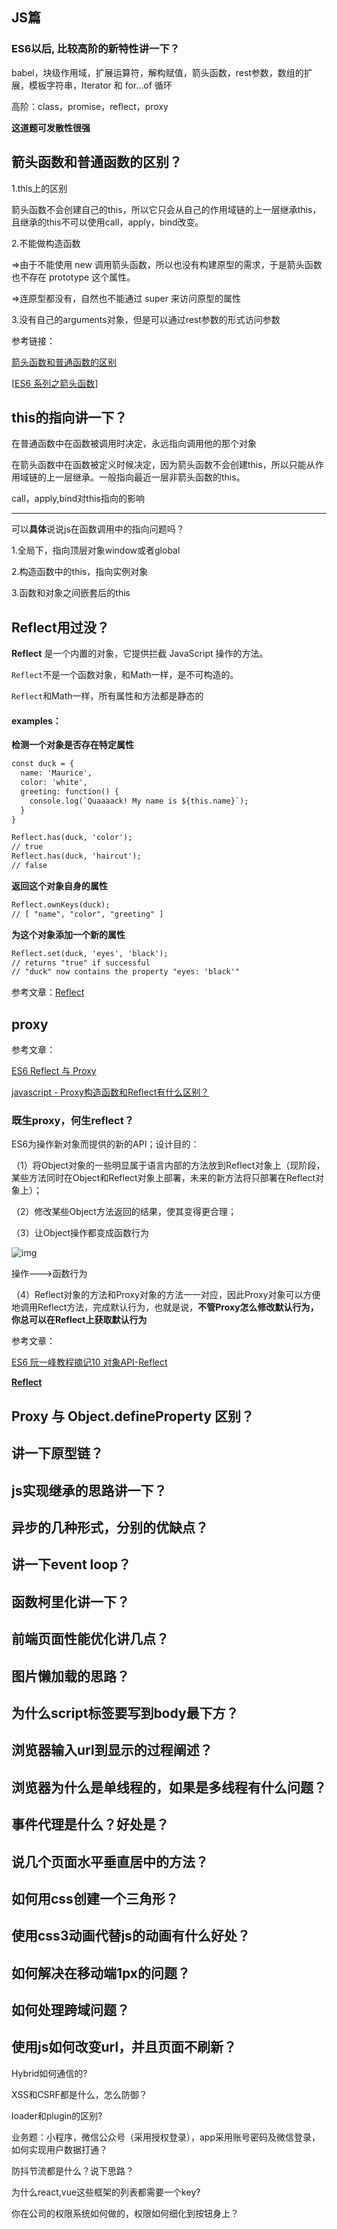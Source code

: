 

## JS篇

### ES6以后, 比较高阶的新特性讲一下？



babel，块级作用域，扩展运算符，解构赋值，箭头函数，rest参数，数组的扩展，模板字符串，Iterator 和 for...of 循环



高阶：class，promise，reflect，proxy

**这道题可发散性很强**





## 箭头函数和普通函数的区别？

1.this上的区别

箭头函数不会创建自己的this，所以它只会从自己的作用域链的上一层继承this，且继承的this不可以使用call，apply，bind改变。

2.不能做构造函数

=>由于不能使用 new 调用箭头函数，所以也没有构建原型的需求，于是箭头函数也不存在 prototype 这个属性。

=>连原型都没有，自然也不能通过 super 来访问原型的属性

3.没有自己的arguments对象，但是可以通过rest参数的形式访问参数

参考链接：

[箭头函数和普通函数的区别](https://blog.nowcoder.net/n/f419c1d4728d4ed58b6f88e2d084f15c)

[[ES6 系列之箭头函数](https://segmentfault.com/a/1190000015162781)]



## this的指向讲一下？

在普通函数中在函数被调用时决定，永远指向调用他的那个对象

在箭头函数中在函数被定义时候决定，因为箭头函数不会创建this，所以只能从作用域链的上一层继承。一般指向最近一层非箭头函数的this。

call，apply,bind对this指向的影响

------



可以**具体**说说js在函数调用中的指向问题吗？

1.全局下，指向顶层对象window或者global

2.构造函数中的this，指向实例对象

3.函数和对象之间嵌套后的this







## Reflect用过没？

**Reflect** 是一个内置的对象，它提供拦截 JavaScript 操作的方法。

`Reflect`不是一个函数对象，和Math一样，是不可构造的。

`Reflect`和Math一样，所有属性和方法都是静态的

#### examples：

**检测一个对象是否存在特定属性**

```html
const duck = {
  name: 'Maurice',
  color: 'white',
  greeting: function() {
    console.log(`Quaaaack! My name is ${this.name}`);
  }
}

Reflect.has(duck, 'color');
// true
Reflect.has(duck, 'haircut');
// false
```



**返回这个对象自身的属性**

```html
Reflect.ownKeys(duck);
// [ "name", "color", "greeting" ]
```



**为这个对象添加一个新的属性**

```html
Reflect.set(duck, 'eyes', 'black');
// returns "true" if successful
// "duck" now contains the property "eyes: 'black'"
```

参考文章：[Reflect](https://developer.mozilla.org/zh-CN/docs/Web/JavaScript/Reference/Global_Objects/Reflect)

## proxy

参考文章：

[ES6 Reflect 与 Proxy](https://www.runoob.com/w3cnote/es6-reflect-proxy.html)

[javascript - Proxy构造函数和Reflect有什么区别？](https://www.coder.work/article/1036879)

### 既生proxy，何生reflect？

ES6为操作新对象而提供的新的API；设计目的：

（1）将Object对象的一些明显属于语言内部的方法放到Reflect对象上（现阶段，某些方法同时在Object和Reflect对象上部署，未来的新方法将只部署在Reflect对象上）；

（2）修改某些Object方法返回的结果，使其变得更合理；

（3）让Object操作都变成函数行为



![img](https:////upload-images.jianshu.io/upload_images/5903053-a836cb2baa1df018.png?imageMogr2/auto-orient/strip|imageView2/2/w/515/format/webp)

操作--->函数行为

（4）Reflect对象的方法和Proxy对象的方法一一对应，因此Proxy对象可以方便地调用Reflect方法，完成默认行为，也就是说，**不管Proxy怎么修改默认行为，你总可以在Reflect上获取默认行为**



参考文章：

[ES6 阮一峰教程摘记10 对象API-Reflect](https://www.jianshu.com/p/d7d4e97050b0)

[**Reflect**](https://www.yuque.com/ostwind/es6/docs-reflect)





## Proxy 与 Object.defineProperty 区别？

## 讲一下原型链？

## js实现继承的思路讲一下？

## 异步的几种形式，分别的优缺点？

## 讲一下event loop？

## 函数柯里化讲一下？

## 前端页面性能优化讲几点？

## 图片懒加载的思路？

## 为什么script标签要写到body最下方？

## 浏览器输入url到显示的过程阐述？

## 浏览器为什么是单线程的，如果是多线程有什么问题？

## 事件代理是什么？好处是？

## 说几个页面水平垂直居中的方法？

## 如何用css创建一个三角形？

## 使用css3动画代替js的动画有什么好处？

## 如何解决在移动端1px的问题？

## 如何处理跨域问题？

## 使用js如何改变url，并且页面不刷新？

Hybrid如何通信的?

XSS和CSRF都是什么，怎么防御？

loader和plugin的区别?

业务题：小程序，微信公众号（采用授权登录），app采用账号密码及微信登录，如何实现用户数据打通？

防抖节流都是什么？说下思路？

为什么react,vue这些框架的列表都需要一个key?

你在公司的权限系统如何做的，权限如何细化到按钮身上？

